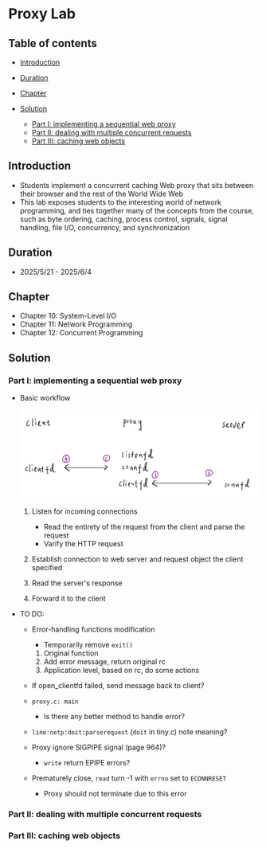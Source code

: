 # Proxy Lab

## Table of contents
- [Introduction](#introduction)

- [Duration](#duration)

- [Chapter](#chapter)

- [Solution](#solution)
    - [Part I: implementing a sequential web proxy](#part-i-implementing-a-sequential-web-proxy)
    - [Part II: dealing with multiple concurrent requests](#part-ii-dealing-with-multiple-concurrent-requests)
    - [Part III: caching web objects](#part-iii-caching-web-objects)

## Introduction
- Students implement a concurrent caching Web proxy that sits between their browser and the rest of the World Wide Web
- This lab exposes students to the interesting world of network programming, and ties together many of the concepts from the course, such as byte ordering, caching, process control, signals, signal handling, file I/O, concurrency, and synchronization

## Duration
- 2025/5/21 - 2025/6/4

## Chapter
- Chapter 10: System-Level I/O
- Chapter 11: Network Programming
- Chapter 12: Concurrent Programming

## Solution
### Part I: implementing a sequential web proxy
- Basic workflow

    ![](./images/basic_workflow.png)
    1. Listen for incoming connections
        - Read the entirety of the request from the client and parse the request
        - Varify the HTTP request

    2. Establish connection to web server and request object the client specified
    3. Read the server's response
    4. Forward it to the client

- TO DO:
    - Error-handling functions modification
        - Temporarily remove `exit()`
        1. Original function
        1. Add error message, return original rc
        1. Application level, based on rc, do some actions

    - If open_clientfd failed, send message back to client?
    
    - `proxy.c: main`
        - Is there any better method to handle error?
    
    - `line:netp:doit:parserequest` (`doit` in tiny.c) note meaning?

    - Proxy ignore SIGPIPE signal (page 964)?
        - `write` return EPIPE errors?
    
    - Prematurely close, `read` turn -1 with `errno` set to `ECONNRESET`
        - Proxy should not terminate due to this error

### Part II: dealing with multiple concurrent requests

### Part III: caching web objects